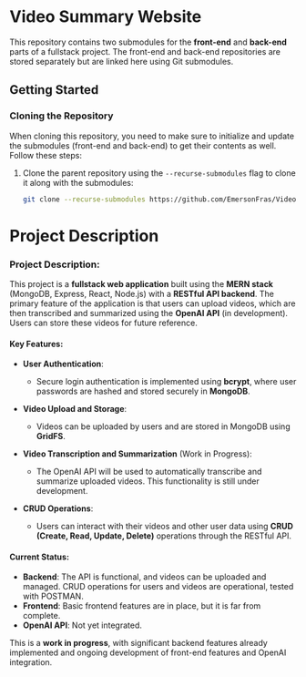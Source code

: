 # Video Summary Website

This repository contains two submodules for the **front-end** and **back-end** parts of a fullstack project. The front-end and back-end repositories are stored separately but are linked here using Git submodules.

## Getting Started

### Cloning the Repository

When cloning this repository, you need to make sure to initialize and update the submodules (front-end and back-end) to get their contents as well. Follow these steps:

1. Clone the parent repository using the `--recurse-submodules` flag to clone it along with the submodules:
   ```bash
   git clone --recurse-submodules https://github.com/EmersonFras/VideoSummary.git


# Project Description

### Project Description:

This project is a **fullstack web application** built using the **MERN stack** (MongoDB, Express, React, Node.js) with a **RESTful API backend**. The primary feature of the application is that users can upload videos, which are then transcribed and summarized using the **OpenAI API** (in development). Users can store these videos for future reference.

#### Key Features:
- **User Authentication**: 
  - Secure login authentication is implemented using **bcrypt**, where user passwords are hashed and stored securely in **MongoDB**.
  
- **Video Upload and Storage**:
  - Videos can be uploaded by users and are stored in MongoDB using **GridFS**.
  
- **Video Transcription and Summarization** (Work in Progress):
  - The OpenAI API will be used to automatically transcribe and summarize uploaded videos. This functionality is still under development.
  
- **CRUD Operations**:
  - Users can interact with their videos and other user data using **CRUD (Create, Read, Update, Delete)** operations through the RESTful API.

#### Current Status:
- **Backend**: The API is functional, and videos can be uploaded and managed. CRUD operations for users and videos are operational, tested with POSTMAN.
- **Frontend**: Basic frontend features are in place, but it is far from complete.
- **OpenAI API**: Not yet integrated.

This is a **work in progress**, with significant backend features already implemented and ongoing development of front-end features and OpenAI integration.